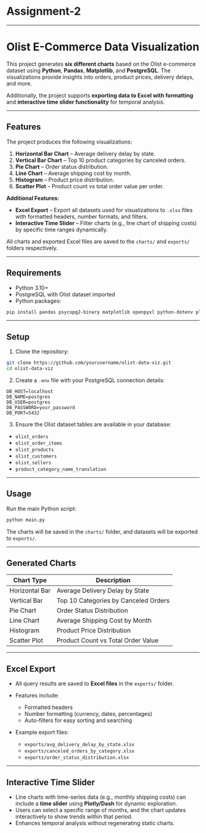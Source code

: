 # Assignment-2


---

# Olist E-Commerce Data Visualization

This project generates **six different charts** based on the Olist e-commerce dataset using **Python**, **Pandas**, **Matplotlib**, and **PostgreSQL**. The visualizations provide insights into orders, product prices, delivery delays, and more.

Additionally, the project supports **exporting data to Excel with formatting** and **interactive time slider functionality** for temporal analysis.

---


## Features

The project produces the following visualizations:

1. **Horizontal Bar Chart** – Average delivery delay by state.
2. **Vertical Bar Chart** – Top 10 product categories by canceled orders.
3. **Pie Chart** – Order status distribution.
4. **Line Chart** – Average shipping cost by month.
5. **Histogram** – Product price distribution.
6. **Scatter Plot** – Product count vs total order value per order.

**Additional Features:**

* **Excel Export** – Export all datasets used for visualizations to `.xlsx` files with formatted headers, number formats, and filters.
* **Interactive Time Slider** – Filter charts (e.g., line chart of shipping costs) by specific time ranges dynamically.

All charts and exported Excel files are saved to the `charts/` and `exports/` folders respectively.

---

## Requirements

* Python 3.10+
* PostgreSQL with Olist dataset imported
* Python packages:

```bash
pip install pandas psycopg2-binary matplotlib openpyxl python-dotenv plotly dash
```

---

## Setup

1. Clone the repository:

```bash
git clone https://github.com/yourusername/olist-data-viz.git
cd olist-data-viz
```

2. Create a `.env` file with your PostgreSQL connection details:

```env
DB_HOST=localhost
DB_NAME=postgres
DB_USER=postgres
DB_PASSWORD=your_password
DB_PORT=5432
```

3. Ensure the Olist dataset tables are available in your database:

* `olist_orders`
* `olist_order_items`
* `olist_products`
* `olist_customers`
* `olist_sellers`
* `product_category_name_translation`

---

## Usage

Run the main Python script:

```bash
python main.py
```

The charts will be saved in the `charts/` folder, and datasets will be exported to `exports/`.

---

## Generated Charts

| Chart Type     | Description                          |
| -------------- | ------------------------------------ |
| Horizontal Bar | Average Delivery Delay by State      |
| Vertical Bar   | Top 10 Categories by Canceled Orders |
| Pie Chart      | Order Status Distribution            |
| Line Chart     | Average Shipping Cost by Month       |
| Histogram      | Product Price Distribution           |
| Scatter Plot   | Product Count vs Total Order Value   |

---

## Excel Export

* All query results are saved to **Excel files** in the `exports/` folder.
* Features include:

  * Formatted headers
  * Number formatting (currency, dates, percentages)
  * Auto-filters for easy sorting and searching
* Example export files:

  * `exports/avg_delivery_delay_by_state.xlsx`
  * `exports/canceled_orders_by_category.xlsx`
  * `exports/order_status_distribution.xlsx`

---

## Interactive Time Slider

* Line charts with time-series data (e.g., monthly shipping costs) can include a **time slider** using **Plotly/Dash** for dynamic exploration.
* Users can select a specific range of months, and the chart updates interactively to show trends within that period.
* Enhances temporal analysis without regenerating static charts.
